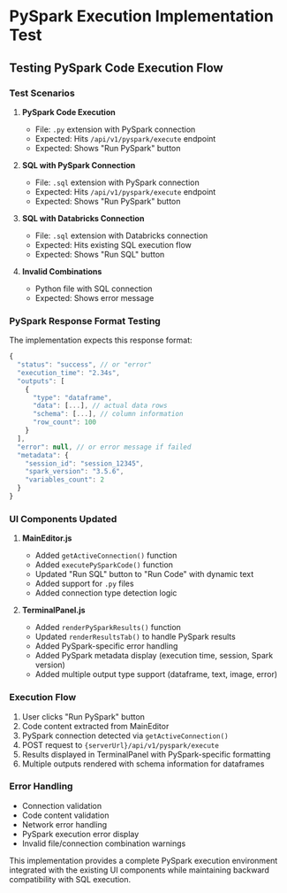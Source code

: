 # PySpark Execution Implementation Test

## Testing PySpark Code Execution Flow

### Test Scenarios

1. **PySpark Code Execution**

   - File: `.py` extension with PySpark connection
   - Expected: Hits `/api/v1/pyspark/execute` endpoint
   - Expected: Shows "Run PySpark" button

2. **SQL with PySpark Connection**

   - File: `.sql` extension with PySpark connection
   - Expected: Hits `/api/v1/pyspark/execute` endpoint
   - Expected: Shows "Run PySpark" button

3. **SQL with Databricks Connection**

   - File: `.sql` extension with Databricks connection
   - Expected: Hits existing SQL execution flow
   - Expected: Shows "Run SQL" button

4. **Invalid Combinations**
   - Python file with SQL connection
   - Expected: Shows error message

### PySpark Response Format Testing

The implementation expects this response format:

```javascript
{
  "status": "success", // or "error"
  "execution_time": "2.34s",
  "outputs": [
    {
      "type": "dataframe",
      "data": [...], // actual data rows
      "schema": [...], // column information
      "row_count": 100
    }
  ],
  "error": null, // or error message if failed
  "metadata": {
    "session_id": "session_12345",
    "spark_version": "3.5.6",
    "variables_count": 2
  }
}
```

### UI Components Updated

1. **MainEditor.js**

   - Added `getActiveConnection()` function
   - Added `executePySparkCode()` function
   - Updated "Run SQL" button to "Run Code" with dynamic text
   - Added support for `.py` files
   - Added connection type detection logic

2. **TerminalPanel.js**
   - Added `renderPySparkResults()` function
   - Updated `renderResultsTab()` to handle PySpark results
   - Added PySpark-specific error handling
   - Added PySpark metadata display (execution time, session, Spark version)
   - Added multiple output type support (dataframe, text, image, error)

### Execution Flow

1. User clicks "Run PySpark" button
2. Code content extracted from MainEditor
3. PySpark connection detected via `getActiveConnection()`
4. POST request to `{serverUrl}/api/v1/pyspark/execute`
5. Results displayed in TerminalPanel with PySpark-specific formatting
6. Multiple outputs rendered with schema information for dataframes

### Error Handling

- Connection validation
- Code content validation
- Network error handling
- PySpark execution error display
- Invalid file/connection combination warnings

This implementation provides a complete PySpark execution environment integrated with the existing UI components while maintaining backward compatibility with SQL execution.

